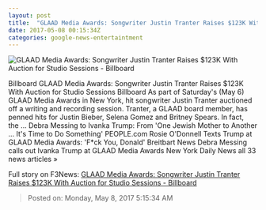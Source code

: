 ```yaml
---
layout: post
title:  "GLAAD Media Awards: Songwriter Justin Tranter Raises $123K With Auction for Studio Sessions - Billboard"
date: 2017-05-08 00:15:34Z
categories: google-news-entertaintment
---
```


![GLAAD Media Awards: Songwriter Justin Tranter Raises $123K With Auction for Studio Sessions - Billboard](http://www.billboard.com/files/media/justin-tranter-glaad-media-awards-may-2017-billboard-1548.jpg)

Billboard GLAAD Media Awards: Songwriter Justin Tranter Raises $123K With Auction for Studio Sessions Billboard As part of Saturday's (May 6) GLAAD Media Awards in New York, hit songwriter Justin Tranter auctioned off a writing and recording session. Tranter, a GLAAD board member, has penned hits for Justin Bieber, Selena Gomez and Britney Spears. In fact, the ... Debra Messing to Ivanka Trump: From 'One Jewish Mother to Another … It's Time to Do Something' PEOPLE.com Rosie O'Donnell Texts Trump at GLAAD Media Awards: 'F*ck You, Donald' Breitbart News Debra Messing calls out Ivanka Trump at GLAAD Media Awards New York Daily News all 33 news articles »


Full story on F3News: [GLAAD Media Awards: Songwriter Justin Tranter Raises $123K With Auction for Studio Sessions - Billboard](http://www.f3nws.com/n/XZHmXC)

> Posted on: Monday, May 8, 2017 5:15:34 AM

